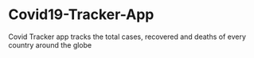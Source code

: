 # Covid19-Tracker-App
Covid Tracker app tracks the total cases, recovered and deaths of every country around the globe
